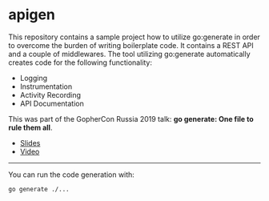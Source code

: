 # apigen

This repository contains a sample project how to utilize go:generate in order to overcome the burden of writing boilerplate code. It contains a REST API and a couple of middlewares. The tool utilizing go:generate automatically creates code for the following functionality:

- Logging
- Instrumentation
- Activity Recording
- API Documentation

This was part of the GopherCon Russia 2019 talk: **go generate: One file to rule them all**.

* [Slides](https://speakerdeck.com/konradreiche/go-generate-one-file-to-rule-them-all)
* [Video](https://www.youtube.com/watch?v=RfKgBI4JgSI)

---

You can run the code generation with:

```bash
go generate ./...
```
